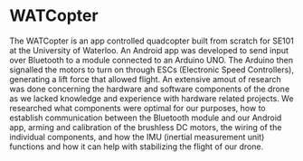 # WATCopter
The WATCopter is an app controlled quadcopter built from scratch for SE101 at the University of Waterloo.
An Android app was developed to send input over Bluetooth to a module connected to an Arduino UNO.
The Arduino then signalled the motors to turn on through ESCs (Electronic Speed Controllers), generating a lift
force that allowed flight. An extensive amout of research was done concerning the hardware and software
components of the drone as we lacked knowledge and experience with hardware related projects. We researched what
components were optimal for our purposes, how to establish communication between the Bluetooth module and our Android app,
arming and calibration of the brushless DC motors, the wiring of the individual components, and how the IMU (inertial measurement unit)
functions and how it can help with stabilizing the flight of our drone.
